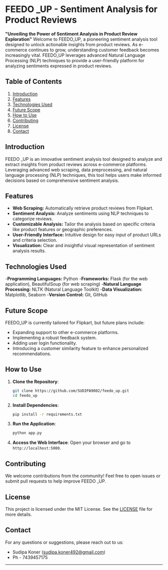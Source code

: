 # FEEDO _UP - Sentiment Analysis for Product Reviews

**"Unveiling the Power of Sentiment Analysis in Product Review Exploration"**
Welcome to FEEDO_UP, a pioneering sentiment analysis tool designed to unlock actionable insights from product reviews. As e-commerce continues to grow, understanding customer feedback becomes increasingly vital. FEEDO_UP leverages advanced Natural Language Processing (NLP) techniques to provide a user-friendly platform for analyzing sentiments expressed in product reviews.

## Table of Contents
1. [Introduction](#introduction)
2. [Features](#features)
3. [Technologies Used](#Technologies-Used)
4. [Future Scope](#future-scope)
5. [How to Use](#how-to-use)
6. [Contributing](#contributing)
7. [License](#license)
8. [Contact](#contact)

## Introduction
FEEDO _UP is an innovative sentiment analysis tool designed to analyze and extract insights from product reviews across e-commerce platforms. Leveraging advanced web scraping, data preprocessing, and natural language processing (NLP) techniques, this tool helps users make informed decisions based on comprehensive sentiment analysis.

## Features
- **Web Scraping:** Automatically retrieve product reviews from Flipkart.
- **Sentiment Analysis:** Analyze sentiments using NLP techniques to categorize reviews.
- **Customizable Analysis:** Tailor the analysis based on specific criteria like product features or geographic preferences.
- **User-Friendly Interface:** Intuitive design for easy input of product URLs and criteria selection.
- **Visualization:** Clear and insightful visual representation of sentiment analysis results.

## Technologies Used
-**Programming Languages:** Python
-**Frameworks:** Flask (for the web application), BeautifulSoup (for web scraping)
-**Natural Language Processing:** NLTK (Natural Language Toolkit)
-**Data Visualization:** Matplotlib, Seaborn
-**Version Control:** Git, GitHub

## Future Scope
FEEDO_UP is currently tailored for Flipkart, but future plans include:
- Expanding support to other e-commerce platforms.
- Implementing a robust feedback system.
- Adding user login functionality.
- Introducing a customer similarity feature to enhance personalized recommendations.

## How to Use
1. **Clone the Repository**:
    ```bash
    git clone https://github.com/SUDIPA9002/feedo_up.git
    cd feedo_up
    ```

2. **Install Dependencies**:
    ```bash
    pip install -r requirements.txt
    ```

3. **Run the Application**:
    ```bash
    python app.py
    ```

4. **Access the Web Interface**:
    Open your browser and go to `http://localhost:5000`.

## Contributing
We welcome contributions from the community! Feel free to open issues or submit pull requests to help improve FEEDO _UP.

## License
This project is licensed under the MIT License. See the [LICENSE](LICENSE) file for more details.

## Contact
For any questions or suggestions, please reach out to us:
- Sudipa Koner (sudipa.koner492@gmail.com)
- Ph - 7439457175

---
